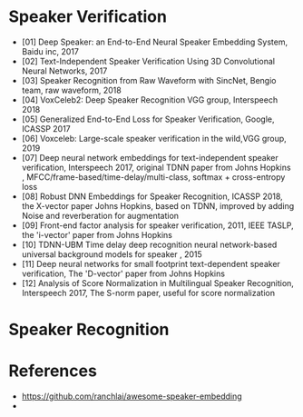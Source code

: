 # Speaker Verification
- [01] Deep Speaker: an End-to-End Neural Speaker Embedding System, Baidu inc, 2017
- [02] Text-Independent Speaker Verification Using 3D Convolutional Neural Networks, 2017
- [03] Speaker Recognition from Raw Waveform with SincNet, Bengio team, raw waveform, 2018
- [04] VoxCeleb2: Deep Speaker Recognition VGG group, Interspeech 2018
- [05] Generalized End-to-End Loss for Speaker Verification, Google, ICASSP 2017
- [06] Voxceleb: Large-scale speaker verification in the wild,VGG group, 2019
- [07] Deep neural network embeddings for text-independent speaker verification, Interspeech 2017, original TDNN paper from Johns Hopkins , MFCC/frame-based/time-delay/multi-class, softmax + cross-entropy loss
- [08] Robust DNN Embeddings for Speaker Recognition, ICASSP 2018, the X-vector paper Johns Hopkins, based on TDNN, improved by adding Noise and reverberation for augmentation
- [09] Front-end factor analysis for speaker verification, 2011, IEEE TASLP, the 'i-vector' paper from Johns Hopkins
- [10] TDNN-UBM Time delay deep recognition neural network-based universal background models for speaker , 2015
- [11] Deep neural networks for small footprint text-dependent speaker verification, The 'D-vector' paper from Johns Hopkins
- [12] Analysis of Score Normalization in Multilingual Speaker Recognition, Interspeech 2017, The S-norm paper, useful for score normalization


# Speaker Recognition



# References
- https://github.com/ranchlai/awesome-speaker-embedding
- 

